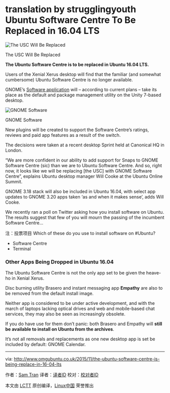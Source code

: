 translation by strugglingyouth
Ubuntu Software Centre To Be Replaced in 16.04 LTS
================================================================================
![The USC Will Be Replaced](http://www.omgubuntu.co.uk/wp-content/uploads/2011/09/usc1.jpg)

The USC Will Be Replaced

**The Ubuntu Software Centre is to be replaced in Ubuntu 16.04 LTS.**

Users of the Xenial Xerus desktop will find that the familiar (and somewhat cumbersome) Ubuntu Software Centre is no longer available.

GNOME’s [Software application][1] will – according to current plans – take its place as the default and package management utility on the Unity 7-based desktop.

![GNOME Software](http://www.omgubuntu.co.uk/wp-content/uploads/2013/09/gnome-software.jpg)

GNOME Software

New plugins will be created to support the Software Centre’s ratings, reviews and paid app features as a result of the switch.

The decisions were taken at a recent desktop Sprint held at Canonical HQ in London.

“We are more confident in our ability to add support for Snaps to GNOME Software Centre (sic) than we are to Ubuntu Software Centre. And so, right now, it looks like we will be replacing [the USC] with GNOME Software Centre”, explains Ubuntu desktop manager Will Cooke at the Ubuntu Online Summit.

GNOME 3.18 stack will also be included in Ubuntu 16.04, with select app updates to GNOME 3.20 apps taken ‘as and when it makes sense’, adds Will Cooke.

We recently ran a poll on Twitter asking how you install software on Ubuntu. The results suggest that few of you will mourn the passing of the incumbent Software Centre…

注：投票项目
Which of these do you use to install software on #Ubuntu?

- Software Centre
- Terminal

### Other Apps Being Dropped in Ubuntu 16.04 ###

The Ubuntu Software Centre is not the only app set to be given the heave-ho in Xenial Xerus.

Disc burning utility Brasero and instant messaging app **Empathy** are also to be removed from the default install image.

Neither app is considered to be under active development, and with the march of laptops lacking optical drives and web and mobile-based chat services, they may also be seen as increasingly obsolete.

If you do have use for them don’t panic: both Brasero and Empathy will **still be available to install on Ubuntu from the archives**. 

It’s not all removals and replacements as one new desktop app is set be included by default: GNOME Calendar.

--------------------------------------------------------------------------------

via: http://www.omgubuntu.co.uk/2015/11/the-ubuntu-software-centre-is-being-replace-in-16-04-lts

作者：[Sam Tran][a]
译者：[译者ID](https://github.com/译者ID)
校对：[校对者ID](https://github.com/校对者ID)

本文由 [LCTT](https://github.com/LCTT/TranslateProject) 原创编译，[Linux中国](https://linux.cn/) 荣誉推出

[a]:https://plus.google.com/111008502832304483939?rel=author
[1]:https://wiki.gnome.org/Apps/Software

